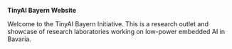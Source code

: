 **TinyAI Bayern Website**

Welcome to the TinyAI Bayern Initiative. This is a research outlet and showcase of research laboratories working on low-power embedded AI in Bavaria. 

